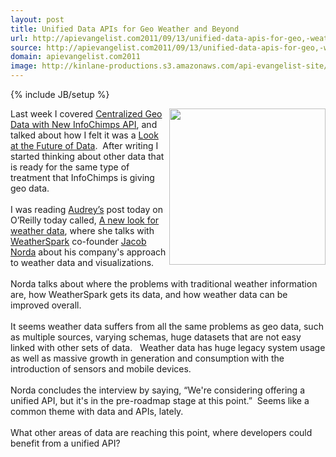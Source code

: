 ```yaml
---
layout: post
title: Unified Data APIs for Geo Weather and Beyond
url: http://apievangelist.com2011/09/13/unified-data-apis-for-geo,-weather-and-beyond/
source: http://apievangelist.com2011/09/13/unified-data-apis-for-geo,-weather-and-beyond/
domain: apievangelist.com2011
image: http://kinlane-productions.s3.amazonaws.com/api-evangelist-site/blog/Hurricane-Irene.jpg
---
```

{% include JB/setup %}<p>
     <img src="http://kinlane-productions.s3.amazonaws.com/api-evangelist/Hurricane-Irene.jpg"  width="250" align="right" />Last week I covered <a title="Centralized Geo Data with New InfoChimps API" href="/2011/09/01/centralized-geo-data-with-infochimps-new-api/">Centralized Geo Data with New InfoChimps API</a>, and talked about how I felt it was a <a title="Look at the Future of Data" href="/2011/09/01/a-look-at-the-future-of-data-apis/">Look at the Future of Data</a>.  After writing I started thinking about other data that is ready for the same type of treatment that InfoChimps is giving geo data.<br />
     <br />
     I was reading <a title="Audrey Watters" href="http://www.hackeducation.com">Audrey’s</a> post today on O’Reilly today called, <a title="a new look at weather data" href="http://radar.oreilly.com/2011/09/weatherspark-weather-data-visualization.html">A new look for weather data</a>, where she talks with <a title="Weatherspark" href="http://weatherspark.com/">WeatherSpark</a> co-founder <a title="Jacob Norda" href="http://twitter.com/!/jacobnorda">Jacob Norda</a> about his company's approach to weather data and visualizations.<br />
     <br />
     Norda talks about where the problems with traditional weather information are, how WeatherSpark gets its data, and how weather data can be improved overall.<br />
     <br />
     It seems weather data suffers from all the same problems as geo data, such as multiple sources, varying schemas, huge datasets that are not easy linked with other sets of data.   Weather data has huge legacy system usage as well as massive growth in generation and consumption with the introduction of sensors and mobile devices.<br />
     <br />
     Norda concludes the interview by saying, “We're considering offering a unified API, but it's in the pre-roadmap stage at this point.”  Seems like a common theme with data and APIs, lately.<br />
     <br />
     What other areas of data are reaching this point, where developers could benefit from a unified API?
</p>
